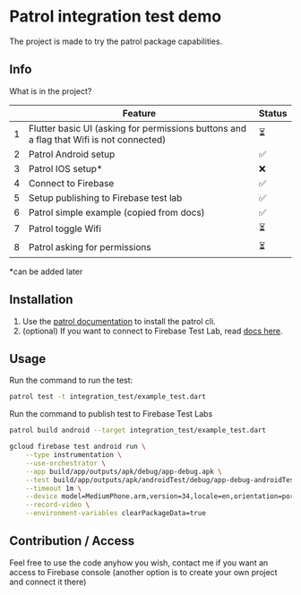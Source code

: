# Patrol integration test demo
The project is made to try the patrol package capabilities.

## Info

What is in the project?

|                |Feature|Status|
|----------------|-------------------------------|-----------------------------|
|1|Flutter basic UI (asking for permissions buttons and a flag that Wifi is not connected)|⏳|
|2|Patrol Android setup|✅|
|3|Patrol IOS setup*|❌ |
|4|Connect to Firebase|✅|
|5|Setup publishing to Firebase test lab|✅|
|6|Patrol simple example (copied from docs)|✅|
|7|Patrol toggle Wifi|⏳|
|8|Patrol asking for permissions|⏳|

*can be added later

## Installation

1. Use the [patrol documentation](https://patrol.leancode.co/documentation) to install the patrol cli.
2. (optional) If you want to connect to Firebase Test Lab, read [docs here](https://patrol.leancode.co/documentation/ci/firebase-test-lab).


## Usage

Run the command to run the test:
```bash
patrol test -t integration_test/example_test.dart 
```

Run the command to publish test to Firebase Test Labs
```bash
patrol build android --target integration_test/example_test.dart

gcloud firebase test android run \
    --type instrumentation \
    --use-orchestrator \
    --app build/app/outputs/apk/debug/app-debug.apk \
    --test build/app/outputs/apk/androidTest/debug/app-debug-androidTest.apk \
    --timeout 1m \
    --device model=MediumPhone.arm,version=34,locale=en,orientation=portrait \
    --record-video \
    --environment-variables clearPackageData=true
```


## Contribution / Access

Feel free to use the code anyhow you wish, contact me if you want an access to Firebase console (another option is to create your own project and connect it there)

